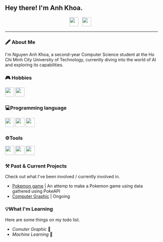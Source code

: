 ## Hey there! I'm Anh Khoa.

<p align='center'>
<a href="mailto:khoana2003@gmail.com"><img height="30" src="https://github.com/RestingWiki/RestingWiki/blob/main/Contact/email_icon.png"></a>&nbsp;&nbsp;
<a href="https://www.facebook.com/bim.nguyen.1654"><img height="30" src="https://github.com/RestingWiki/RestingWiki/blob/main/Contact/facebook_icon.png"></a>&nbsp;&nbsp;
</p>

---

### 🖋️ About Me

<p>
 I'm Nguyen Anh Khoa, a second-year Computer Science student at the Ho Chi Minh City University of Technology, currently diving into the world of AI and exploring its capabilities.
</p>

### 🎮 Hobbies 
 <code><img height="30" src="https://github.com/RestingWiki/RestingWiki/blob/main/Hobbies/ra2.ico"></code>
 <code><img height="30" src="https://github.com/RestingWiki/RestingWiki/blob/main/Hobbies/ra2md.ico"></code>


### 💻Programming language

  <code><img height="30" src="https://github.com/RestingWiki/RestingWiki/blob/main/Tools/Java.icon.png"></code> 
  <code><img height="30" src="https://github.com/RestingWiki/RestingWiki/blob/main/Tools/C++.icon.png"></code> 
  <code><img height="30" src="https://github.com/RestingWiki/RestingWiki/blob/main/Tools/Python.icon.png"></code> 

### ⚙️Tools

  <code><img height="30" src="https://github.com/RestingWiki/RestingWiki/blob/main/Tools/Java.icon.png"></code> 
  <code><img height="30" src="https://github.com/RestingWiki/RestingWiki/blob/main/Tools/C++.icon.png"></code> 
  <code><img height="30" src="https://github.com/RestingWiki/RestingWiki/blob/main/Tools/Python.icon.png"></code> 

### ⚒️ Past & Current Projects

<p>
Check out what I've been involved / currently involved in.

- <a href="(https://github.com/RestingWiki/BiKipTramTrieu/tree/main)"> Pokemon game</a> | An attemp to make a Pokemon game using data gathered using PokeAPI
- <a href="(https://github.com/nguyenpanda/ComputerGraphic)"> Computer Graphic</a> | Ongoing
</p>

### 💡What I'm Learning

Here are some things on my todo list.

- _Comuter Graphic_ 🎨
- _Machine Learning_ 🤖






